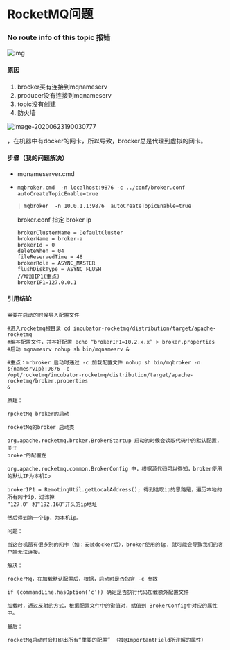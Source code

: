 # RocketMQ问题

###  No route info of this topic 报错





![img](https://img-blog.csdnimg.cn/20190611171817691.png?x-oss-process=image/watermark,type_ZmFuZ3poZW5naGVpdGk,shadow_10,text_aHR0cHM6Ly9ibG9nLmNzZG4ubmV0L2RhdGFpeWFuZ3U=,size_16,color_FFFFFF,t_70)

#### 原因

1. brocker买有连接到mqnameserv
2. producer没有连接到mqnameserv
3.  topic没有创建
4.  防火墙

![image-20200623190030777](C:\Users\Administrator\AppData\Roaming\Typora\typora-user-images\image-20200623190030777.png)

，在机器中有docker的网卡，所以导致，brocker总是代理到虚拟的网卡。

#### 步骤（我的问题解决）

- mqnameserver.cmd

- `mqbroker.cmd  -n localhost:9876 -c ../conf/broker.conf  autoCreateTopicEnable=true`  

   `| mqbroker  -n 10.0.1.1:9876  autoCreateTopicEnable=true`

  broker.conf 指定 broker ip
  
  ```properties
  brokerClusterName = DefaultCluster
  brokerName = broker-a
  brokerId = 0
  deleteWhen = 04
  fileReservedTime = 48
  brokerRole = ASYNC_MASTER
  flushDiskType = ASYNC_FLUSH
  //增加IP1(重点)
  brokerIP1=127.0.0.1
  ```

#### 引用结论

```
需要在启动的时候导入配置文件

#进入rocketmq根目录 cd incubator-rocketmq/distribution/target/apache-rocketmq
#编写配置文件，并写好配置 echo “brokerIP1=10.2.x.x” > broker.properties
#启动 mqnamesrv nohup sh bin/mqnamesrv &

#重点：mrbroker 启动时通过 -c 加载配置文件 nohup sh bin/mqbroker -n ${namesrvIp}:9876 -c
/opt/rocketmq/incubator-rocketmq/distribution/target/apache-rocketmq/broker.properties
&

原理：

rpcketMq broker的启动

rocketMq的broker 启动类

org.apache.rocketmq.broker.BrokerStartup 启动的时候会读取代码中的默认配置，关于
broker的配置在

org.apache.rocketmq.common.BrokerConfig 中，根据源代码可以得知，broker使用的默认IP为本机Ip

brokerIP1 = RemotingUtil.getLocalAddress(); 得到选取ip的思路是，遍历本地的所有网卡ip，过滤掉
“127.0” 和“192.168”开头的ip地址

然后得到第一个ip，为本机ip。

问题：

当这台机器有很多别的网卡（如：安装docker后），broker使用的ip，就可能会导致我们的客户端无法连接。

解决：

rockerMq，在加载默认配置后，根据，启动时是否包含 -c 参数

if (commandLine.hasOption(‘c’)) 确定是否执行代码加载额外配置文件

加载时，通过反射的方式，根据配置文件中的键值对，赋值到 BrokerConfig中对应的属性中。

最后：

rocketMq启动时会打印出所有“重要的配置” （被@ImportantField所注解的属性）
```




